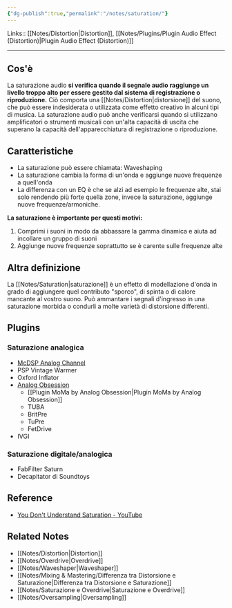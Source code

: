 ```yaml
---
{"dg-publish":true,"permalink":"/notes/saturation/"}
---
```


Links:: [[Notes/Distortion\|Distortion]], [[Notes/Plugins/Plugin Audio Effect (Distortion)\|Plugin Audio Effect (Distortion)]]

---
## Cos'è

La saturazione audio **si verifica quando il segnale audio raggiunge un livello troppo alto per essere gestito dal sistema di registrazione o riproduzione.** Ciò comporta una [[Notes/Distortion\|distorsione]] del suono, che può essere indesiderata o utilizzata come effetto creativo in alcuni tipi di musica. La saturazione audio può anche verificarsi quando si utilizzano amplificatori o strumenti musicali con un'alta capacità di uscita che superano la capacità dell'apparecchiatura di registrazione o riproduzione. 

## Caratteristiche

- La saturazione può essere chiamata: Waveshaping
- La saturazione cambia la forma di un'onda e aggiunge nuove frequenze a quell'onda
- La differenza con un EQ è che se alzi ad esempio le frequenze alte, stai solo rendendo più forte quella zone, invece la saturazione, aggiunge nuove frequenze/armoniche.

**La saturazione è importante per questi motivi:**
1. Comprimi i suoni in modo da abbassare la gamma dinamica e aiuta ad incollare un gruppo di suoni
2. Aggiunge nuove frequenze soprattutto se è carente sulle frequenze alte


## Altra definizione

La [[Notes/Saturation\|saturazione]] è un effetto di modellazione d'onda in grado di aggiungere quel contributo "sporco", di spinta o di calore mancante al vostro suono. Può ammantare i segnali d'ingresso in una saturazione morbida o condurli a molte varietà di distorsione differenti.

## Plugins

### Saturazione analogica

- [McDSP Analog Channel](https://mcdsp.com/plugin-index/analog-channel/)
- PSP Vintage Warmer
- Oxford Inflator
- [Analog Obsession](https://analogobsession.com/color-preamp-saturation/)
	- [[Plugin MoMa by Analog Obsession\|Plugin MoMa by Analog Obsession]]
	- TUBA
	- BritPre
	- TuPre
	- FetDrive
- IVGI 

### Saturazione digitale/analogica 

- FabFilter Saturn
- Decapitator di Soundtoys


## Reference

- [You Don't Understand Saturation - YouTube](https://www.youtube.com/embed/YuojAtE8YCY)


## Related Notes

- [[Notes/Distortion\|Distortion]]
- [[Notes/Overdrive\|Overdrive]]
- [[Notes/Waveshaper\|Waveshaper]]
- [[Notes/Mixing & Mastering/Differenza tra Distorsione e Saturazione\|Differenza tra Distorsione e Saturazione]]
- [[Notes/Saturazione e Overdrive\|Saturazione e Overdrive]]
- [[Notes/Oversampling\|Oversampling]]


